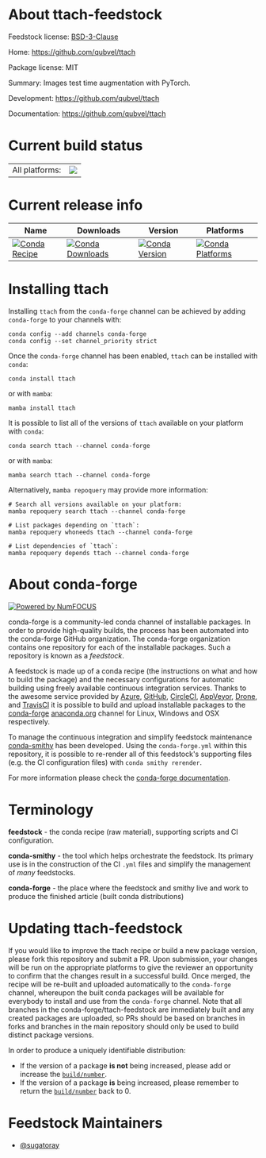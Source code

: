 About ttach-feedstock
=====================

Feedstock license: [BSD-3-Clause](https://github.com/conda-forge/ttach-feedstock/blob/main/LICENSE.txt)

Home: https://github.com/qubvel/ttach

Package license: MIT

Summary: Images test time augmentation with PyTorch.

Development: https://github.com/qubvel/ttach

Documentation: https://github.com/qubvel/ttach

Current build status
====================


<table><tr><td>All platforms:</td>
    <td>
      <a href="https://dev.azure.com/conda-forge/feedstock-builds/_build/latest?definitionId=14831&branchName=main">
        <img src="https://dev.azure.com/conda-forge/feedstock-builds/_apis/build/status/ttach-feedstock?branchName=main">
      </a>
    </td>
  </tr>
</table>

Current release info
====================

| Name | Downloads | Version | Platforms |
| --- | --- | --- | --- |
| [![Conda Recipe](https://img.shields.io/badge/recipe-ttach-green.svg)](https://anaconda.org/conda-forge/ttach) | [![Conda Downloads](https://img.shields.io/conda/dn/conda-forge/ttach.svg)](https://anaconda.org/conda-forge/ttach) | [![Conda Version](https://img.shields.io/conda/vn/conda-forge/ttach.svg)](https://anaconda.org/conda-forge/ttach) | [![Conda Platforms](https://img.shields.io/conda/pn/conda-forge/ttach.svg)](https://anaconda.org/conda-forge/ttach) |

Installing ttach
================

Installing `ttach` from the `conda-forge` channel can be achieved by adding `conda-forge` to your channels with:

```
conda config --add channels conda-forge
conda config --set channel_priority strict
```

Once the `conda-forge` channel has been enabled, `ttach` can be installed with `conda`:

```
conda install ttach
```

or with `mamba`:

```
mamba install ttach
```

It is possible to list all of the versions of `ttach` available on your platform with `conda`:

```
conda search ttach --channel conda-forge
```

or with `mamba`:

```
mamba search ttach --channel conda-forge
```

Alternatively, `mamba repoquery` may provide more information:

```
# Search all versions available on your platform:
mamba repoquery search ttach --channel conda-forge

# List packages depending on `ttach`:
mamba repoquery whoneeds ttach --channel conda-forge

# List dependencies of `ttach`:
mamba repoquery depends ttach --channel conda-forge
```


About conda-forge
=================

[![Powered by
NumFOCUS](https://img.shields.io/badge/powered%20by-NumFOCUS-orange.svg?style=flat&colorA=E1523D&colorB=007D8A)](https://numfocus.org)

conda-forge is a community-led conda channel of installable packages.
In order to provide high-quality builds, the process has been automated into the
conda-forge GitHub organization. The conda-forge organization contains one repository
for each of the installable packages. Such a repository is known as a *feedstock*.

A feedstock is made up of a conda recipe (the instructions on what and how to build
the package) and the necessary configurations for automatic building using freely
available continuous integration services. Thanks to the awesome service provided by
[Azure](https://azure.microsoft.com/en-us/services/devops/), [GitHub](https://github.com/),
[CircleCI](https://circleci.com/), [AppVeyor](https://www.appveyor.com/),
[Drone](https://cloud.drone.io/welcome), and [TravisCI](https://travis-ci.com/)
it is possible to build and upload installable packages to the
[conda-forge](https://anaconda.org/conda-forge) [anaconda.org](https://anaconda.org/)
channel for Linux, Windows and OSX respectively.

To manage the continuous integration and simplify feedstock maintenance
[conda-smithy](https://github.com/conda-forge/conda-smithy) has been developed.
Using the ``conda-forge.yml`` within this repository, it is possible to re-render all of
this feedstock's supporting files (e.g. the CI configuration files) with ``conda smithy rerender``.

For more information please check the [conda-forge documentation](https://conda-forge.org/docs/).

Terminology
===========

**feedstock** - the conda recipe (raw material), supporting scripts and CI configuration.

**conda-smithy** - the tool which helps orchestrate the feedstock.
                   Its primary use is in the construction of the CI ``.yml`` files
                   and simplify the management of *many* feedstocks.

**conda-forge** - the place where the feedstock and smithy live and work to
                  produce the finished article (built conda distributions)


Updating ttach-feedstock
========================

If you would like to improve the ttach recipe or build a new
package version, please fork this repository and submit a PR. Upon submission,
your changes will be run on the appropriate platforms to give the reviewer an
opportunity to confirm that the changes result in a successful build. Once
merged, the recipe will be re-built and uploaded automatically to the
`conda-forge` channel, whereupon the built conda packages will be available for
everybody to install and use from the `conda-forge` channel.
Note that all branches in the conda-forge/ttach-feedstock are
immediately built and any created packages are uploaded, so PRs should be based
on branches in forks and branches in the main repository should only be used to
build distinct package versions.

In order to produce a uniquely identifiable distribution:
 * If the version of a package **is not** being increased, please add or increase
   the [``build/number``](https://docs.conda.io/projects/conda-build/en/latest/resources/define-metadata.html#build-number-and-string).
 * If the version of a package **is** being increased, please remember to return
   the [``build/number``](https://docs.conda.io/projects/conda-build/en/latest/resources/define-metadata.html#build-number-and-string)
   back to 0.

Feedstock Maintainers
=====================

* [@sugatoray](https://github.com/sugatoray/)


